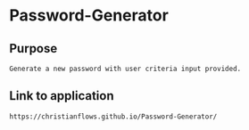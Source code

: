 # Password-Generator

## Purpose
    Generate a new password with user criteria input provided.

## Link to application    
    https://christianflows.github.io/Password-Generator/
